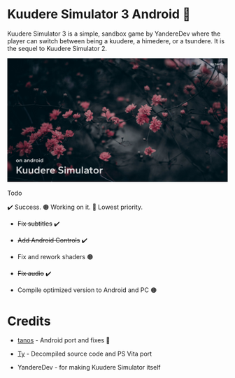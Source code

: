 # Kuudere Simulator 3 Android 🚧

Kuudere Simulator 3 is a simple, sandbox game by YandereDev where the player can switch between being a kuudere, a himedere, or a tsundere. It is the sequel to Kuudere Simulator 2.

![tanos-frontend](https://raw.githubusercontent.com/TacoGit/KS3Android/main/thumb.png)

Todo

✔️ Success. 🟠 Working on it. 🔴 Lowest priority.
* ~~Fix subtitles~~ ✔️

* ~~Add Android Controls~~ ✔️

* Fix and rework shaders 🟠

* ~~Fix audio~~ ✔️

* Compile optimized version to Android and PC 🟠

# Credits
* [tanos](https://discordapp.com/users/916798305390964778) - Android port and fixes 🚧

* [Ty](https://twitter.com/TyDotCS) - Decompiled source code and PS Vita port

* YandereDev - for making Kuudere Simulator itself